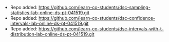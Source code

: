 
- Repo added: https://github.com/learn-co-students/dsc-sampling-statistics-lab-online-ds-pt-041519.git
- Repo added: https://github.com/learn-co-students/dsc-confidence-intervals-lab-online-ds-pt-041519.git
- Repo added: https://github.com/learn-co-students/dsc-intervals-with-t-distribution-lab-online-ds-pt-041519.git